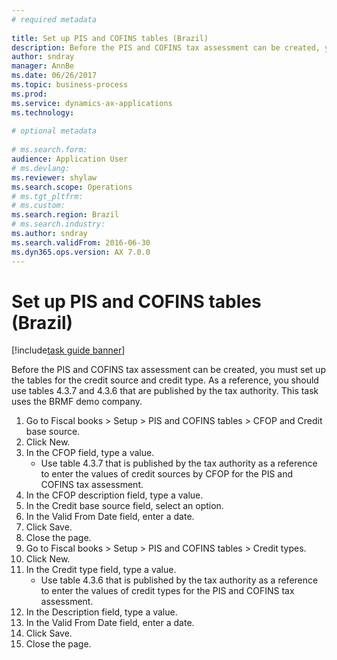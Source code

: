 ```yaml
--- 
# required metadata 
 
title: Set up PIS and COFINS tables (Brazil)
description: Before the PIS and COFINS tax assessment can be created, you must set up the tables for the credit source and credit type. 
author: sndray
manager: AnnBe 
ms.date: 06/26/2017
ms.topic: business-process 
ms.prod:  
ms.service: dynamics-ax-applications 
ms.technology:  
 
# optional metadata 
 
# ms.search.form:   
audience: Application User 
# ms.devlang:  
ms.reviewer: shylaw
ms.search.scope: Operations 
# ms.tgt_pltfrm:  
# ms.custom:  
ms.search.region: Brazil
# ms.search.industry: 
ms.author: sndray
ms.search.validFrom: 2016-06-30 
ms.dyn365.ops.version: AX 7.0.0 
---
```

# Set up PIS and COFINS tables (Brazil)

[!include[task guide banner](../../includes/task-guide-banner.md)]

Before the PIS and COFINS tax assessment can be created, you must set up the tables for the credit source and credit type. As a reference, you should use tables 4.3.7 and 4.3.6 that are published by the tax authority. This task uses the BRMF demo company.

1. Go to Fiscal books > Setup > PIS and COFINS tables > CFOP and Credit base source.
2. Click New.
3. In the CFOP field, type a value.
    * Use table 4.3.7 that is published by the tax authority as a reference to enter the values of credit sources by CFOP for the PIS and COFINS tax assessment.  
4. In the CFOP description field, type a value.
5. In the Credit base source field, select an option.
6. In the Valid From Date field, enter a date.
7. Click Save.
8. Close the page.
9. Go to Fiscal books > Setup > PIS and COFINS tables > Credit types.
10. Click New.
11. In the Credit type field, type a value.
    * Use table 4.3.6 that is published by the tax authority as a reference to enter the values of credit types for the PIS and COFINS tax assessment.  
12. In the Description field, type a value.
13. In the Valid From Date field, enter a date.
14. Click Save.
15. Close the page.

